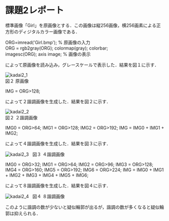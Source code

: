 # 課題2レポート　　
標準画像「Girl」を原画像とする．この画像は縦256画像，横256画素による正方形のディジタルカラー画像である．

ORG=imread('Girl.bmp'); % 原画像の入力  
ORG = rgb2gray(ORG); colormap(gray); colorbar;  
imagesc(ORG); axis image; % 画像の表示

によって原画像を読み込み，グレースケールで表示した．結果を図１に示す．

![kadai2_1](https://github.com/dolphinhardcore/kadai/blob/master/image/kadai2_1.png)  
図２ 原画像

IMG = ORG>128;

によって２諧調画像を生成した．結果を図２に示す．

![kadai2_2](https://github.com/dolphinhardcore/kadai/blob/master/image/kadai2_2.png)  
図２ ２諧調画像

IMG0 = ORG>64;
IMG1 = ORG>128;
IMG2 = ORG>192;
IMG = IMG0 + IMG1 + IMG2;

によって４諧調画像を生成した．結果を図３に示す．

![kadai2_3](https://github.com/dolphinhardcore/kadai/blob/master/image/kadai2_3.png)  
図３ ４諧調画像

IMG0 = ORG>32;
IMG1 = ORG>64;
IMG2 = ORG>96;
IMG3 = ORG>128;
IMG4 = ORG>160;
IMG5 = ORG>192;
IMG6 = ORG>224;
IMG = IMG0 + IMG1 + IMG2 + IMG3 + IMG4 + IMG5 + IMG6;

によって８諧調画像を生成した．結果を図４に示す．

![kadai2_4](https://github.com/dolphinhardcore/kadai/blob/master/image/kadai2_4.png)  
図４ ８諧調画像

このように諧調の数が少ないと疑似輪郭が出るが，諧調の数が多くなると疑似輪郭は抑えられる．
